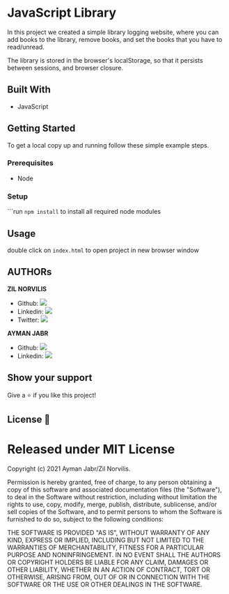 # JavaScript Library
In this project we created a simple library logging website, where you can add books to the library, remove books, and set the books that you have to read/unread.

The library is stored in the browser's localStorage, so that it persists between sessions, and browser closure.

## Built With

- JavaScript

## Getting Started

To get a local copy up and running follow these simple example steps.

### Prerequisites

- Node

### Setup

```run `npm install` to install all required node modules


## Usage

double click on  `index.html` to open project in new browser window

## AUTHORs

**ZIL NORVILIS**

- Github: [![](https://img.shields.io/badge/GitHub-100000?style=for-the-badge&logo=github&logoColor=white)](https://github.com/zilton7)
- Linkedin: [![](https://img.shields.io/badge/LinkedIn-0077B5?style=for-the-badge&logo=linkedin&logoColor=white)](https://www.linkedin.com/in/zil-norvilis/)
- Twitter: [![](https://img.shields.io/badge/Twitter-1DA1F2?style=for-the-badge&logo=twitter&logoColor=white)](https://twitter.com/devnor7)

**AYMAN JABR**

- Github: [![](https://img.shields.io/badge/GitHub-100000?style=for-the-badge&logo=github&logoColor=white)](https://github.com/AymanJabr/)
- Linkedin: [![](https://img.shields.io/badge/LinkedIn-0077B5?style=for-the-badge&logo=linkedin&logoColor=white)](https://www.linkedin.com/in/ayman-jabr/)


## Show your support

Give a ⭐️ if you like this project!

## License :memo:
# Released under MIT License

Copyright (c) 2021 Ayman Jabr/Zil Norvilis.

Permission is hereby granted, free of charge, to any person obtaining a copy of this software and associated documentation files (the "Software"), to deal in the Software without restriction, including without limitation the rights to use, copy, modify, merge, publish, distribute, sublicense, and/or sell copies of the Software, and to permit persons to whom the Software is furnished to do so, subject to the following conditions:

THE SOFTWARE IS PROVIDED "AS IS", WITHOUT WARRANTY OF ANY KIND, EXPRESS OR IMPLIED, INCLUDING BUT NOT LIMITED TO THE WARRANTIES OF MERCHANTABILITY, FITNESS FOR A PARTICULAR PURPOSE AND NONINFRINGEMENT. IN NO EVENT SHALL THE AUTHORS OR COPYRIGHT HOLDERS BE LIABLE FOR ANY CLAIM, DAMAGES OR OTHER LIABILITY, WHETHER IN AN ACTION OF CONTRACT, TORT OR OTHERWISE, ARISING FROM, OUT OF OR IN CONNECTION WITH THE SOFTWARE OR THE USE OR OTHER DEALINGS IN THE SOFTWARE.

